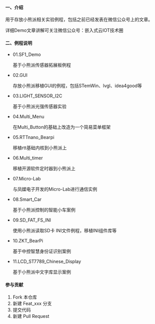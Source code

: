 #### 一、介绍

用于存放小熊派相关实验例程，包括之前已经发表在微信公众号上的文章。

详细Demo文章讲解可关注微信公众号：嵌入式云IOT技术圈

#### 二、例程说明

- 01.SF1_Demo

  基于小熊派传感器拓展板例程

- 02.GUI

  存放小熊派移植GUI的例程，包括STemWin、lvgl、idea4good等

- 03.LIGHT_SENSOR_I2C

  基于小熊派光强传感器实验

- 04.Multi_Menu

  在Multi_Button的基础上改造为一个简易菜单框架

- 05.RTTnano_Bearpi

  移植rtt基础内核到小熊派上

- 06.Multi_timer

  移植开源软件定时器到小熊派上

- 07.Micro-Lab

  与凤媒电子开发的Micro-Lab进行通信实例

- 08.Smart_Car

  基于小熊派控制的智能小车案例

- 09.SD_FAT_FS_INI

  使用小熊派读取SD卡 INI文件例程，移植INI组件库等

- 10.ZKT_BearPi

  基于中控智慧身份证识别案例
  
- 11.LCD_ST7789_Chinese_Display

  基于小熊派中文字库显示案例

#### 参与贡献

1.  Fork 本仓库
2.  新建 Feat_xxx 分支
3.  提交代码
4.  新建 Pull Request

